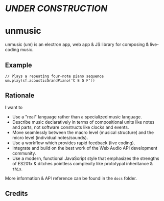 # *UNDER CONSTRUCTION*

# unmusic

unmusic (um) is an electron app, web app & JS library for composing & live-coding music.

## Example

```
// Plays a repeating four-note piano sequence
um.play(sf.acousticGrandPiano('C E G F'))
```

## Rationale

I want to

- Use a "real" language rather than a specialized music language.
- Describe music declaratively in terms of compositional units like notes and parts, not software constructs like clocks and events.
- Move seamlessly between the macro level (musical structure) and the micro level (individual notes/sounds).
- Use a workflow which provides rapid feedback (live coding).
- Integrate and build on the best work of the Web Audio API development community.
- Use a modern, functional JavaScript style that emphasizes the strengths of ES201x & ditches pointless complexity like prototypal inheritance & `this`.

More information & API reference can be found in the `docs` folder.

## Credits
